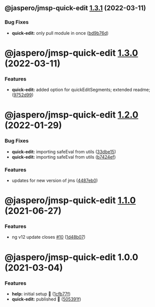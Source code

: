 ## @jaspero/jmsp-quick-edit [1.3.1](https://github.com/Jaspero/jms-plugins/compare/@jaspero/jmsp-quick-edit@1.3.0...@jaspero/jmsp-quick-edit@1.3.1) (2022-03-11)


### Bug Fixes

* **quick-edit:** only pull module in once ([bd9b76d](https://github.com/Jaspero/jms-plugins/commit/bd9b76d0952fbe960f2ded69166a99ce00f32619))

# @jaspero/jmsp-quick-edit [1.3.0](https://github.com/Jaspero/jms-plugins/compare/@jaspero/jmsp-quick-edit@1.2.0...@jaspero/jmsp-quick-edit@1.3.0) (2022-03-11)


### Features

* **quick-edit:** added option for quickEditSegments; extended readme; ([9752d99](https://github.com/Jaspero/jms-plugins/commit/9752d992eb8ceea9973a003f5969a140a3963719))

# @jaspero/jmsp-quick-edit [1.2.0](https://github.com/Jaspero/jms-plugins/compare/@jaspero/jmsp-quick-edit@1.1.0...@jaspero/jmsp-quick-edit@1.2.0) (2022-01-29)


### Bug Fixes

* **quick-edit:** importing safeEval from utils ([33dbe15](https://github.com/Jaspero/jms-plugins/commit/33dbe159a52aa490fb39b27f220fb280ae07b9ff))
* **quick-edit:** importing safeEval from utils ([b7424ef](https://github.com/Jaspero/jms-plugins/commit/b7424efac9b9fa60e9be5523970049fc899b4fe5))


### Features

* updates for new version of jms ([4487eb0](https://github.com/Jaspero/jms-plugins/commit/4487eb03c1b72884a1525ab66a2dbb53b00f0f6a))

# @jaspero/jmsp-quick-edit [1.1.0](https://github.com/Jaspero/jms-plugins/compare/@jaspero/jmsp-quick-edit@1.0.0...@jaspero/jmsp-quick-edit@1.1.0) (2021-06-27)


### Features

* ng v12 update closes [#10](https://github.com/Jaspero/jms-plugins/issues/10) ([1d48b07](https://github.com/Jaspero/jms-plugins/commit/1d48b070c3ce51c702ae9d2987a828b6e587efdc))

# @jaspero/jmsp-quick-edit 1.0.0 (2021-03-04)


### Features

* **help:** initial setup :tada: ([1cfb77f](https://github.com/Jaspero/jms-plugins/commit/1cfb77fee057b1255031b29ca97b6908c4099a39))
* **quick-edit:** published :tada: ([505391f](https://github.com/Jaspero/jms-plugins/commit/505391fa7af006065c7733fcd261a461e3c0307c))
